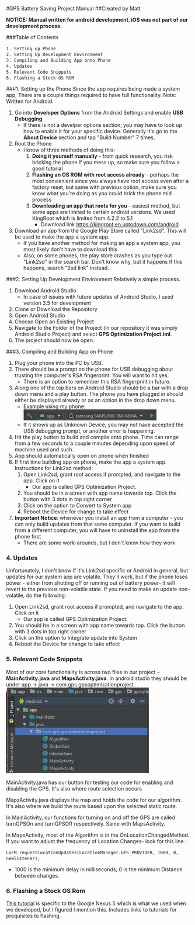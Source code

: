 #GPS Battery Saving Project Manual
##Created by Matt

__NOTICE: Manual written for android development. iOS was not part of our development process.__

###Table of Contents

	1. Setting up Phone
	2. Setting Up Development Environment
	3. Compiling and Building App onto Phone
	4. Updates
	5. Relevant Code Snippets
	6. Flashing a Stock OS ROM

###1. Setting up the Phone
Since the app requires being made a system app, There are a couple things required to have full functionality. Note: Written for Android. 

1. Go into __Developer Options__ from the Android Settings and enable __USB Debugging__
	- If there is not a develper options section, you may have to look up how to enable it for your specific device. Generally it's go to the __About Device__ section and tap "Build Number" 7 times.
2. Root the Phone
	- I know of three methods of doing this:
		1. __Doing it yourself manually__ - from quick research, you risk bricking the phone if you mess up, so make sure you follow a good tutorial
		2. __Flashing an OS ROM with root access already__ - perhaps the most convienient since you always have root access even after a factory reset, but same with previous option, make sure you know what you're doing as you could brick the phone mid process
		3. __Downloading an app that roots for you__ - easiest method, but some apps are limited to certain android versions. We used KingRoot which is limited from 4.2.2 to 5.1
			* Download link https://kingroot.en.uptodown.com/android 
3. Download an  app from the Google Play Store called "Link2sd". This will be used to make the app a system app.
	* If you have another method for making an app a system app, you most likely don't have to download this
	* Also, on some phones, the play store crashes as you type out "Link2sd" in the search bar. Don't know why, but it happens If this happens, search "2sd link" instead.

###2. Setting Up Development Environment
Relatively a simple process.

1. Download Android Studio
	* In case of issues with future updates of Android Studio, I used version 3.5 for development
2. Clone or Download the Repository
3. Open Android Studio
4. Choose Open an Existing Project
5. Navigate to the Folder of the Project (in our repository it was simply Android Studio Project) and select __GPS Optimization Project.iml__.
6. The project should now be open.

###3. Compiling and Building App on Phone
1. Plug your phone into the PC by USB.
2. There should be a prompt on the phone for USB debugging about trusting the  computer's RSA fingerprint. You will want to hit yes. 
	* There is an option to remember this RSA fingerprint in future.
3. Along one of the top bars on Android Studio should be a bar with a drop down menu and a play button. The phone you have plugged in should either be displayed already or as an option in the drop down menu. 
	* Example using my phone: ![MenuExample](ManualPhotos/DropDownAndPlay.png)
	* If it shows up as Unknown Device, you may not have accepted the USB debugging prompt, or another error is happening.
4.  Hit the play button to build and compile onto phone. Time can range from a few seconds to a couple minutes depending upon speed of machine used and such.
5.  App should automatically open on phone when finished
6.  If first time building app on phone, make the app a system app. Instructions for Link2sd method: 
	1.  Open Link2sd, grant root access if prompted, and navigate to the app. Click on it 
		*  Our app is called GPS Optimization Project.
	2.  You should be in a screen with app name towards top. Click the button with 3 dots in top right corner
	3.  Click on the option to Convert to System app
	4.  Reboot the Device for change to take effect
7. __Important Notice__: whenever you install an app from a computer - you can only build updates from that same computer. If you want to build from a different computer, you will have to uninstall the app from the phone first
	* There are some work-arounds, but I don't know how they work

### 4. Updates
Unfortunately, I don't know if it's Link2sd specific or Android in general, but updates for our system app are volatile. They'll work, but if the phone loses power - either from shutting off or running out of battery power- it will revert to the previous non-volatile state. If you need to make an update non-volatile, do the following:
	
1.  Open Link2sd, grant root access if prompted, and navigate to the app. Click on it 
	*  Our app is called GPS Optimization Project.
2.  You should be in a screen with app name towards top. Click the button with 3 dots in top right corner
3.  Click on the option to Integrate update into System
4.  Reboot the Device for change to take effect

### 5. Relevant Code Snippets
Most of our core functionality is across two files in our project - __MainActivity.java__ and __MapsActivity.java__.
In android studio they should be under app -> java -> com.gps.gpsoptimizationproject
![Main and Map](ManualPhotos/MMLocation.png)

MainActivity.java has our button for testing our code for enabling and disabling the GPS. It's also where route selection occurs

MapsActivity.java displays the map and holds the code for our algorithm. It's also where we build the route based upon the selected static route.

In MainActivity, our functions for turning on and off the GPS are called turnGPSOn and turnGPSOff respectively. Same with MapsActivity.

In MapsActivity, most of the Algorithm is in the OnLocationChangedMethod. If you want to adjust the frequency of Location Changes- look for this line :
 ```
LocM.requestLocationUpdates(LocationManager.GPS_PROVIDER, 1000, 0, newlistener);
```


* 1000 is the minimum delay in milliseconds, 0 is the minimum Distance between changes. 


### 6. Flashing a Stock OS Rom
[This tutorial](https://forum.xda-developers.com/google-nexus-5/general/tutorial-how-to-flash-factory-image-t2513701) is specific to the Google Nexus 5 which is what we used when we developed, but I figured I mention this. Includes links to tutorials for prequisites to flashing.